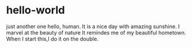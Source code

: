 # hello-world
just another one
hello, human. It is a nice day with amazing sunshine. I marvel at the beauty of nature
It remindes me of my beautiful hometown.
When I start this,I do it on the double.
